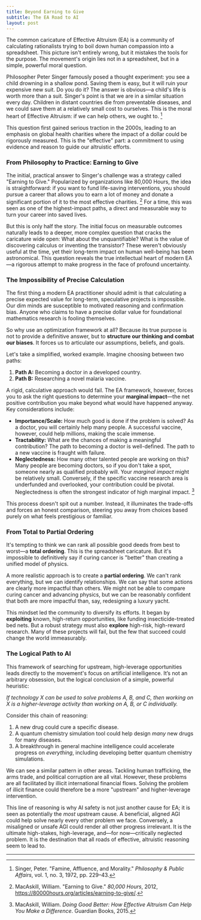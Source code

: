 ```yaml
---
title: Beyond Earning to Give
subtitle: The EA Road to AI
layout: post
---
```


The common caricature of Effective Altruism (EA) is a community of calculating rationalists trying to boil down human compassion into a spreadsheet. This picture isn't entirely wrong, but it mistakes the tools for the purpose. The movement's origin lies not in a spreadsheet, but in a simple, powerful moral question.

Philosopher Peter Singer famously posed a thought experiment: you see a child drowning in a shallow pond. Saving them is easy, but it will ruin your expensive new suit. Do you do it? The answer is obvious—a child's life is worth more than a suit. Singer's point is that we are in a similar situation every day. Children in distant countries die from preventable diseases, and we could save them at a relatively small cost to ourselves. This is the moral heart of Effective Altruism: if we can help others, we ought to. [^1]

This question first gained serious traction in the 2000s, leading to an emphasis on global health charities where the impact of a dollar could be rigorously measured. This is the "effective" part: a commitment to using evidence and reason to guide our altruistic efforts.

### From Philosophy to Practice: Earning to Give

The initial, practical answer to Singer's challenge was a strategy called "Earning to Give." Popularized by organizations like 80,000 Hours, the idea is straightforward: if you want to fund life-saving interventions, you should pursue a career that allows you to earn a lot of money and donate a significant portion of it to the most effective charities. [^2] For a time, this was seen as one of the highest-impact paths, a direct and measurable way to turn your career into saved lives.

But this is only half the story. The initial focus on measurable outcomes naturally leads to a deeper, more complex question that cracks the caricature wide open: What about the unquantifiable? What is the value of discovering calculus or inventing the transistor? These weren't obviously useful at the time, yet their long-term impact on human well-being has been astronomical. This question reveals the true intellectual heart of modern EA—a rigorous attempt to make progress in the face of profound uncertainty.

### The Impossibility of Precise Calculation

The first thing a modern EA practitioner should admit is that calculating a precise expected value for long-term, speculative projects is impossible. Our dim minds are susceptible to motivated reasoning and confirmation bias. Anyone who claims to have a precise dollar value for foundational mathematics research is fooling themselves.

So why use an optimization framework at all? Because its true purpose is not to provide a definitive answer, but to **structure our thinking and combat our biases**. It forces us to articulate our assumptions, beliefs, and goals.

Let's take a simplified, worked example. Imagine choosing between two paths:
1.  **Path A:** Becoming a doctor in a developed country.
2.  **Path B:** Researching a novel malaria vaccine.

A rigid, calculative approach would fail. The EA framework, however, forces you to ask the right questions to determine your **marginal impact**—the net positive contribution you make beyond what would have happened anyway. Key considerations include:

*   **Importance/Scale:** How much good is done if the problem is solved? As a doctor, you will certainly help many people. A successful vaccine, however, could help millions, making the scale immense.
*   **Tractability:** What are the chances of making a meaningful contribution? The path to becoming a doctor is well-defined. The path to a new vaccine is fraught with failure.
*   **Neglectedness:** How many other talented people are working on this? Many people are becoming doctors, so if you don't take a spot, someone nearly as qualified probably will. Your *marginal impact* might be relatively small. Conversely, if the specific vaccine research area is underfunded and overlooked, your contribution could be pivotal. Neglectedness is often the strongest indicator of high marginal impact. [^3]

This process doesn't spit out a number. Instead, it illuminates the trade-offs and forces an honest comparison, steering you away from choices based purely on what feels prestigious or familiar.

### From Total to Partial Ordering

It's tempting to think we can rank all possible good deeds from best to worst—a **total ordering**. This is the spreadsheet caricature. But it's impossible to definitively say if curing cancer is "better" than creating a unified model of physics.

A more realistic approach is to create a **partial ordering**. We can't rank everything, but we can identify relationships. We can say that some actions are clearly more impactful than others. We might not be able to compare curing cancer and advancing physics, but we can be reasonably confident that both are more impactful than, say, redesigning a luxury yacht.

This mindset led the community to diversify its efforts. It began by **exploiting** known, high-return opportunities, like funding insecticide-treated bed nets. But a robust strategy must also **explore** high-risk, high-reward research. Many of these projects will fail, but the few that succeed could change the world immeasurably.

### The Logical Path to AI

This framework of searching for upstream, high-leverage opportunities leads directly to the movement's focus on artificial intelligence. It’s not an arbitrary obsession, but the logical conclusion of a simple, powerful heuristic:

*If technology X can be used to solve problems A, B, and C, then working on X is a higher-leverage activity than working on A, B, or C individually.*

Consider this chain of reasoning:
1.  A new drug could cure a specific disease.
2.  A quantum chemistry simulation tool could help design *many* new drugs for many diseases.
3.  A breakthrough in general machine intelligence could accelerate progress on *everything*, including developing better quantum chemistry simulations.

We can see a similar pattern in other areas. Tackling human trafficking, the arms trade, and political corruption are all vital. However, these problems are all facilitated by illicit international financial flows. Solving the problem of illicit finance could therefore be a more "upstream" and higher-leverage intervention.

This line of reasoning is why AI safety is not just another cause for EA; it is seen as potentially the *most* upstream cause. A beneficial, aligned AGI could help solve nearly every other problem we face. Conversely, a misaligned or unsafe AGI could render all other progress irrelevant. It is the ultimate high-stakes, high-leverage, and—for now—critically neglected problem. It is the destination that all roads of effective, altruistic reasoning seem to lead to.

***

[^1]: Singer, Peter. "Famine, Affluence, and Morality." *Philosophy & Public Affairs*, vol. 1, no. 3, 1972, pp. 229–43.
[^2]: MacAskill, William. "Earning to Give." *80,000 Hours*, 2012, https://80000hours.org/articles/earning-to-give/.
[^3]: MacAskill, William. *Doing Good Better: How Effective Altruism Can Help You Make a Difference*. Guardian Books, 2015.